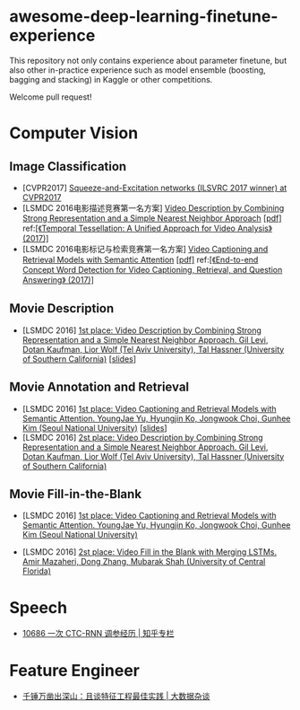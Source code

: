 # awesome-deep-learning-finetune-experience

This repository not only contains experience about parameter finetune, but also other in-practice experience such as model ensemble (boosting, bagging and stacking) in Kaggle or other competitions.

Welcome pull request! 

# Computer Vision

## Image Classification

- [CVPR2017] [Squeeze-and-Excitation networks (ILSVRC 2017 winner) at CVPR2017](http://image-net.org/challenges/talks_2017/SENet.pdf)  
- [LSMDC 2016电影描述竞赛第一名方案] [Video Description by Combining Strong Representation and a Simple Nearest Neighbor Approach](https://drive.google.com/file/d/0B9nOObAFqKC9Sk0wbk1kX0l4N3M/view) [[pdf]](https://pan.baidu.com/s/1mhNghBy) ref:[[《Temporal Tessellation: A Unified Approach for Video Analysis》(2017)]](https://arxiv.org/abs/1612.06950)  
- [LSMDC 2016电影标记与检索竞赛第一名方案] [Video Captioning and Retrieval Models with Semantic Attention](https://drive.google.com/file/d/0B9nOObAFqKC9aHl2VWJVNFp1bFk/view) [[pdf]](https://pan.baidu.com/s/1slseaO9) ref:[[《End-to-end Concept Word Detection for Video Captioning, Retrieval, and Question Answering》 (2017)]](https://arxiv.org/abs/1610.02947) 

## Movie Description

- [LSMDC 2016] [1st place: Video Description by Combining Strong Representation and a Simple Nearest Neighbor Approach. Gil Levi, Dotan Kaufman, Lior Wolf (Tel Aviv University), Tal Hassner (University of Southern California)](https://arxiv.org/pdf/1612.06950v1.pdf) [[slides](https://drive.google.com/open?id=0B9nOObAFqKC9Sk0wbk1kX0l4N3M)]

## Movie Annotation and Retrieval

- [LSMDC 2016] [1st place: Video Captioning and Retrieval Models with Semantic Attention. YoungJae Yu, Hyungjin Ko, Jongwook Choi, Gunhee Kim (Seoul National University)](https://arxiv.org/pdf/1610.02947v1.pdf) [[slides](https://drive.google.com/open?id=0B9nOObAFqKC9aHl2VWJVNFp1bFk)]  
- [LSMDC 2016] [2st place: Video Description by Combining Strong Representation and a Simple Nearest Neighbor Approach. Gil Levi, Dotan Kaufman, Lior Wolf (Tel Aviv University), Tal Hassner (University of Southern California)](https://arxiv.org/pdf/1612.06950v1.pdf)

## Movie Fill-in-the-Blank

- [LSMDC 2016] [1st place: Video Captioning and Retrieval Models with Semantic Attention. YoungJae Yu, Hyungjin Ko, Jongwook Choi, Gunhee Kim (Seoul National University)](https://arxiv.org/pdf/1610.02947v1.pdf)

- [LSMDC 2016] [2st place: Video Fill in the Blank with Merging LSTMs. Amir Mazaheri, Dong Zhang, Mubarak Shah (University of Central Florida)](https://arxiv.org/pdf/1610.04062.pdf)

# Speech

- [10686 一次 CTC-RNN 调参经历 | 知乎专栏](https://zhuanlan.zhihu.com/p/28133530)

# Feature Engineer

- [千锤万凿出深山：且谈特征工程最佳实践 | 大数据杂谈](https://mp.weixin.qq.com/s?src=3&timestamp=1502068235&ver=1&signature=OHXa87n8bBbb6zk0JheVJRkbR7db*44d4QkpzzLtveYIwPNglu4AyjaHpE7OMfLxmgOnV-ZxQjswZO3vNnX2LsE4QvAPBI72p7y51wkhM0Wqq-y1pczgAuiqF7CQRTLlAUG7qKtJXPMre7RwHUumTGp0sa*uH9AbVxiq6iQL3mQ=)


